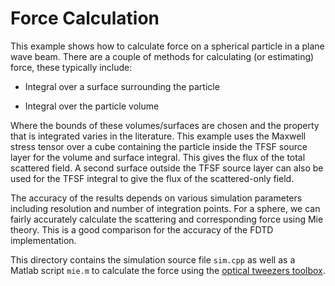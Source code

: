 Force Calculation
=================

This example shows how to calculate force on a spherical particle
in a plane wave beam.
There are a couple of methods for calculating (or estimating) force,
these typically include:

  * Integral over a surface surrounding the particle

  * Integral over the particle volume

Where the bounds of these volumes/surfaces are chosen and the property
that is integrated varies in the literature.
This example uses the Maxwell stress tensor over a cube containing
the particle inside the TFSF source layer for the volume and surface
integral.
This gives the flux of the total scattered field.
A second surface outside the TFSF source layer can also be used for
the TFSF integral to give the flux of the scattered-only field.

The accuracy of the results depends on various simulation parameters
including resolution and number of integration points.
For a sphere, we can fairly accurately calculate the scattering and
corresponding force using Mie theory.
This is a good comparison for the accuracy of the FDTD implementation.

This directory contains the simulation source file `sim.cpp`
as well as a Matlab script `mie.m` to calculate the force using the
[optical tweezers toolbox](https://github.com/ilent2/ott).

